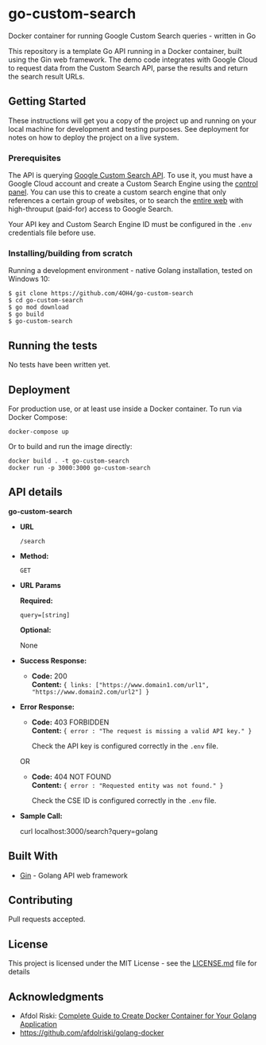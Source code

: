 # go-custom-search
Docker container for running Google Custom Search queries - written in Go

This repository is a template Go API running in a Docker container, built using the Gin web framework. The demo code integrates with Google Cloud to request data from the Custom Search API, parse the results and return the search result URLs.

## Getting Started

These instructions will get you a copy of the project up and running on your local machine for development and testing purposes. See deployment for notes on how to deploy the project on a live system.

### Prerequisites

The API is querying [Google Custom Search API](https://developers.google.com/custom-search/v1/introduction). To use it, you must have a Google Cloud account and create a Custom Search Engine using the [control panel](https://cse.google.com/cse/all). You can use this to create a custom search engine that only references a certain group of websites, or to search the [entire web](https://support.google.com/programmable-search/answer/4513886?hl=en&visit_id=637301049785357027-1764750062&rd=1) with high-throuput (paid-for) access to Google Search.

Your API key and Custom Search Engine ID must be configured in the `.env` credentials file before use.

### Installing/building from scratch

Running a development environment - native Golang installation, tested on Windows 10:

```
$ git clone https://github.com/4OH4/go-custom-search
$ cd go-custom-search
$ go mod download
$ go build
$ go-custom-search
```

## Running the tests

No tests have been written yet.

## Deployment

For production use, or at least use inside a Docker container. To run via Docker Compose:

```
docker-compose up
```

Or to build and run the image directly:

```
docker build . -t go-custom-search
docker run -p 3000:3000 go-custom-search
```

## API details

**go-custom-search**

* **URL**

  `/search`

* **Method:**

  `GET`
  
*  **URL Params**

   **Required:**
 
   `query=[string]`

   **Optional:**
 
   None

* **Success Response:**
  
  * **Code:** 200 <br />
    **Content:** `{ links: ["https://www.domain1.com/url1", "https://www.domain2.com/url2"] }`
 
* **Error Response:**

  * **Code:** 403 FORBIDDEN <br />
    **Content:** `{ error : "The request is missing a valid API key." }`
	
    Check the API key is configured correctly in the `.env` file.

  OR

  * **Code:** 404 NOT FOUND <br />
    **Content:** `{ error : "Requested entity was not found." }`

    Check the CSE ID is configured correctly in the `.env` file.
	
* **Sample Call:**

    curl localhost:3000/search?query=golang 

## Built With

* [Gin](https://github.com/gin-gonic/gin) - Golang API web framework

## Contributing

Pull requests accepted.

## License

This project is licensed under the MIT License - see the [LICENSE.md](LICENSE.md) file for details

## Acknowledgments

* Afdol Riski: [Complete Guide to Create Docker Container for Your Golang Application](https://levelup.gitconnected.com/complete-guide-to-create-docker-container-for-your-golang-application-80f3fb59a15e)
* https://github.com/afdolriski/golang-docker

